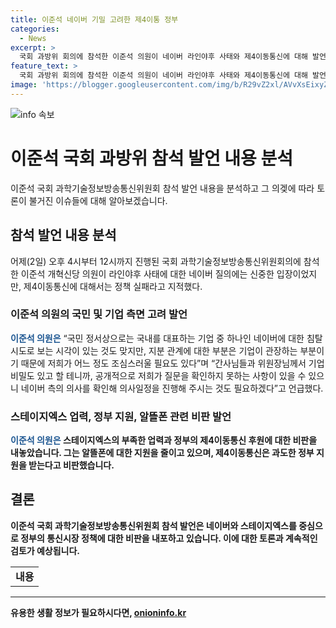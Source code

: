 ```yaml
---
title: 이준석 네이버 기밀 고려한 제4이통 정부
categories:
  - News
excerpt: >
  국회 과방위 회의에 참석한 이준석 의원이 네이버 라인야후 사태와 제4이동통신에 대해 발언했습니다. 네이버에 대한 침탈 시도는 인정하되, 지분관계는 기업이 관장해야 한다고 말했고, 스테이지엑스의 업력을 부족하다고 지적했습니다. 또한, 정부의 알뜰폰 지원을 줄이고 제4이통은 떠먹여주는 것이라 비판했습니다. 해당 발언은 경제, 정책에 관심 있는 이들에게 유익할 것으로 보입니다.
feature_text: >
  국회 과방위 회의에 참석한 이준석 의원이 네이버 라인야후 사태와 제4이동통신에 대해 발언했습니다. 네이버에 대한 침탈 시도는 인정하되, 지분관계는 기업이 관장해야 한다고 말했고, 스테이지엑스의 업력을 부족하다고 지적했습니다. 또한, 정부의 알뜰폰 지원을 줄이고 제4이통은 떠먹여주는 것이라 비판했습니다. 해당 발언은 경제, 정책에 관심 있는 이들에게 유익할 것으로 보입니다.
image: 'https://blogger.googleusercontent.com/img/b/R29vZ2xl/AVvXsEixyZcFfHzMRdzZMjFBmAUKJYCLCGyLL1o632UiGVXcaFdKo_bkvkuCioo0uUKlGfBVcT3P84aROyZIXSBEx3Aw5nCQ3pTgDom1WDC4m8eifvWiAmWEEVb4x6G_l8C0QH225ldMjyaFvpxGEBGNO37VmDTDMHGhJPq73UglMfDca1-0aw/s1600/blogspot.png'
---
```


<p><img src="https://blogger.googleusercontent.com/img/b/R29vZ2xl/AVvXsEixyZcFfHzMRdzZMjFBmAUKJYCLCGyLL1o632UiGVXcaFdKo_bkvkuCioo0uUKlGfBVcT3P84aROyZIXSBEx3Aw5nCQ3pTgDom1WDC4m8eifvWiAmWEEVb4x6G_l8C0QH225ldMjyaFvpxGEBGNO37VmDTDMHGhJPq73UglMfDca1-0aw/s1600/blogspot.png" alt="info 속보" /></p>

<h1>이준석 국회 과방위 참석 발언 내용 분석</h1>

<p data-ke-size="size16">이준석 국회 과학기술정보방송통신위원회 참석 발언 내용을 분석하고 그 의겢에 따라 토론이 불거진 이슈들에 대해 알아보겠습니다.</p>

<h2 data-ke-size="size26">참석 발언 내용 분석</h2>

<p>어제(2일) 오후 4시부터 12시까지 진행된 국회 과학기술정보방송통신위원회의에 참석한 이준석 개혁신당 의원이 라인야후 사태에 대한 네이버 질의에는 신중한 입장이었지만, 제4이동통신에 대해서는 정책 실패라고 지적했다. </p>

<h3>이준석 의원의 국민 및 기업 측면 고려 발언</h3>

<p><b><span style="color: #1a5490;">이준석 의원은</span></b> “국민 정서상으로는 국내를 대표하는 기업 중 하나인 네이버에 대한 침탈 시도로 보는 시각이 있는 것도 맞지만, 지분 관계에 대한 부분은 기업이 관장하는 부분이기 때문에 저희가 어느 정도 조심스러울 필요도 있다”며 “간사님들과 위원장님께서 기업 비밀도 있고 할 테니까, 공개적으로 저희가 질문을 확인하지 못하는 사항이 있을 수 있으니 네이버 측의 의사를 확인해 의사일정을 진행해 주시는 것도 필요하겠다”고 언급했다.</p>

<h3>스테이지엑스 업력, 정부 지원, 알뜰폰 관련 비판 발언</h3>

<p><b><span style="color: #1a5490;">이준석 의원은 </span><b>스테이지엑스의 부족한 업력과 정부의 제4이동통신 후원에 대한 비판을 내놓았습니다. 그는 알뜰폰에 대한 지원을 줄이고 있으며, 제4이동통신은 과도한 정부 지원을 받는다고 비판했습니다.</p>

<h2 data-ke-size="size26">결론</h2>

<p data-ke-size="size16">이준석 국회 과학기술정보방송통신위원회 참석 발언은 네이버와 스테이지엑스를 중심으로 정부의 통신시장 정책에 대한 비판을 내포하고 있습니다. 이에 대한 토론과 계속적인 검토가 예상됩니다.</p>

<table>
  <tr>
    <td style="text-align: center; height: 17px;"><b>내용</b></td>
  </tr>
</table>

<hr>
유용한 생활 정보가 필요하시다면, <a href="https://onioninfo.kr" rel="dofollow">onioninfo.kr</a>


